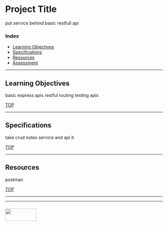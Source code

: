 # Project Title

put service behind basic restfull api

### Index
* [Learning Objectives](#learning-objectives)
* [Specifications](#specifications)
* [Resources](#resources)
* [Assessment](#assessment)

---

## Learning Objectives

basic express
apis
restful routing
testing apis

[TOP](#index)

---

## Specifications

take crud notes service and api it

[TOP](#index)

---

## Resources


postman

[TOP](#index)

___
___
### <a href="http://elewa.education/blog" target="_blank"><img src="https://user-images.githubusercontent.com/18554853/34921062-506450ae-f97d-11e7-875f-6feeb26ad72d.png" width="100" height="40"/></a>

